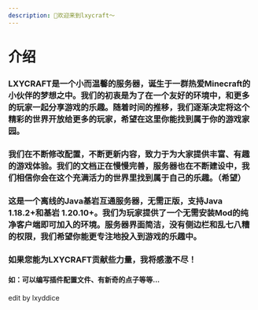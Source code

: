 ```yaml
---
description: 👋欢迎来到lxycraft～
---
```


# 介绍

### LXYCRAFT是一个小而温馨的服务器，诞生于一群热爱Minecraft的小伙伴的梦想之中。我们的初衷是为了在一个友好的环境中，和更多的玩家一起分享游戏的乐趣。随着时间的推移，我们逐渐决定将这个精彩的世界开放给更多的玩家，希望在这里你能找到属于你的游戏家园。

### 我们在不断修改配置，不断更新内容，致力于为大家提供丰富、有趣的游戏体验。我们的文档正在慢慢完善，服务器也在不断建设中，我们相信你会在这个充满活力的世界里找到属于自己的乐趣。（希望）

### 这是一个离线的Java基岩互通服务器，无需正版，支持Java 1.18.2+和基岩 1.20.10+。我们为玩家提供了一个无需安装Mod的纯净客户端即可加入的环境。服务器界面简洁，没有侧边栏和乱七八糟的权限，我们希望你能更专注地投入到游戏的乐趣中。

### 如果您能为LXYCRAFT贡献些力量，我将感激不尽！

#### 如：可以编写插件配置文件、有新奇的点子等等...

edit by lxyddice
